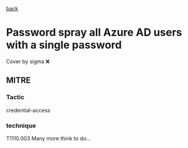 [back](../index.md)
# Password spray all Azure AD users with a single password
Cover by sigma :x: 
## MITRE
### Tactic
credential-access
### technique
T1110.003
Many more think to do...